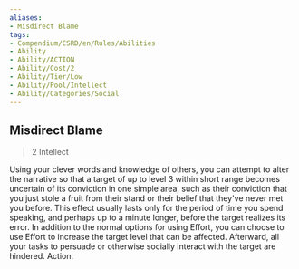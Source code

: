 ```yaml
---
aliases:
- Misdirect Blame
tags:
- Compendium/CSRD/en/Rules/Abilities
- Ability
- Ability/ACTION
- Ability/Cost/2
- Ability/Tier/Low
- Ability/Pool/Intellect
- Ability/Categories/Social
---
```


  
## Misdirect Blame  
>2  Intellect  
  
Using your clever words and knowledge of others, you can attempt to alter the narrative so that a target of up to level 3 within short range becomes uncertain of its conviction in one simple area, such as their conviction that you just stole a fruit from their stand or their belief that they've never met you before. This effect usually lasts only for the period of time you spend speaking, and perhaps up to a minute longer, before the target realizes its error. In addition to the normal options for using Effort, you can choose to use Effort to increase the target level that can be affected. Afterward, all your tasks to persuade or otherwise socially interact with the target are hindered. Action.